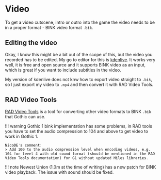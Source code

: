 # Video

To get a video cutscene, intro or outro into the game the video needs to be in a proper format - BINK video format `.bik`.

## Editing the video

Okay, I know this might be a bit out of the scope of this, but the video you recorded has to be edited. My go to editor for this is [kdenlive](https://kdenlive.org/en/). It works very well, it is free and open source and it supports BINK video as an input, which is great if you want to include subtitles in the video.

My version of kdenlive does not knw how to export video straight to `.bik`, so I just export my video to `.mp4` and then convert it with RAD Video Tools.

## RAD Video Tools

[RAD Video Tools](http://www.radgametools.com/bnkdown.htm) is a tool for converting other video formats to BINK `.bik` that Gothic can use.

!!! warning
    Gothic 1 bink implementation has some problems, in RAD tools you have to set the audio compression to 104 and above to get video to work in Gothic 1.
    
    NicoDE's comment:
    > Add 100 to the audio compression level when encoding videos, e.g. 104 for level 4 with old sound format (should be mentioned in the RAD Video Tools documentation) for G1 without updated Miles libraries.

!!! note
    Newest Union (1.0m at the time of writing) has a new patch for BINK video playback. The issue with sound should be fixed.


